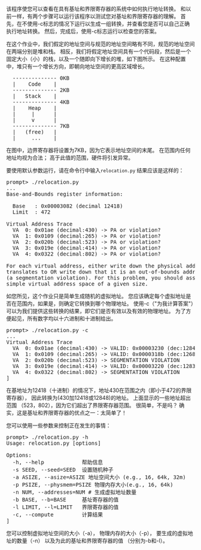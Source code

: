 该程序使您可以查看在具有基址和界限寄存器的系统中如何执行地址转换。
和以前一样，有两个步骤可以运行该程序以测试您对基址和界限寄存器的理解。 
首先，在不使用-c标志的情况下运行以生成一组转换，并查看您是否可以自己正确执行地址转换。 
然后，完成后，使用-c标志运行以检查您的答案。

在这个作业中，我们假定的地址空间与规范的地址空间略有不同，规范的地址空间在两端分别是堆和栈。 
相反，我们将假定地址空间具有一个代码段，然后是一个固定大小（小）的栈，以及一个随即向下增长的堆，如下图所示。 
在这种配置中，堆只有一个增长方向，即朝向地址空间的更高区域增长。

<pre>
  -------------- 0KB
  |    Code    |
  -------------- 2KB
  |   Stack    |
  -------------- 4KB
  |    Heap    |
  |     |      |
  |     v      |
  -------------- 7KB
  |   (free)   |
  |     ...    |
</pre>

在图中，边界寄存器将设置为7KB，因为它表示地址空间的末尾。 
在范围内任何地址均视为合法； 高于此值的范围，硬件将引发异常。

要使用默认参数运行，请在命令行中输入`relocation.py`
结果应该是这样的：

<pre>
prompt> ./relocation.py 
...
Base-and-Bounds register information:

  Base   : 0x00003082 (decimal 12418)
  Limit  : 472

Virtual Address Trace
  VA  0: 0x01ae (decimal:430) -> PA or violation?
  VA  1: 0x0109 (decimal:265) -> PA or violation?
  VA  2: 0x020b (decimal:523) -> PA or violation?
  VA  3: 0x019e (decimal:414) -> PA or violation?
  VA  4: 0x0322 (decimal:802) -> PA or violation?

For each virtual address, either write down the physical address it 
translates to OR write down that it is an out-of-bounds address 
(a segmentation violation). For this problem, you should assume a 
simple virtual address space of a given size.
</pre>

如您所见，这个作业只是简单生成随机的虚拟地址。 
您应该确定每个虚拟地址是否在范围内，如果是，则确定它转换到哪个物理地址。 
使用-c（"为我计算答案"）可以为我们提供这些转换的结果，即它们是否有效以及有效的物理地址。 
为了方便起见，所有数字均以十六进制和十进制给出。

<pre>
prompt> ./relocation.py -c
...
Virtual Address Trace
  VA  0: 0x01ae (decimal:430) -> VALID: 0x00003230 (dec:12848)
  VA  1: 0x0109 (decimal:265) -> VALID: 0x0000318b (dec:12683)
  VA  2: 0x020b (decimal:523) -> SEGMENTATION VIOLATION
  VA  3: 0x019e (decimal:414) -> VALID: 0x00003220 (dec:12832)
  VA  4: 0x0322 (decimal:802) -> SEGMENTATION VIOLATION
]
</pre>

在基地址为12418（十进制）的情况下，地址430在范围之内（即小于472的界限寄存器），
因此转换为(430加12418或12848)的地址。
上面显示的一些地址超出范围 （523，802），因为它们超出了界限寄存器范围。
很简单，不是吗？ 确实，这是基址和界限寄存器的优点之一：太简单了！

您可以使用一些参数来控制正在发生的事情：

<pre>
prompt> ./relocation.py -h
Usage: relocation.py [options]

Options:
  -h, --help            帮助信息
  -s SEED, --seed=SEED  设置随机种子
  -a ASIZE, --asize=ASIZE 地址空间大小 (e.g., 16, 64k, 32m)
  -p PSIZE, --physmem=PSIZE 物理内存大小(e.g., 16, 64k)
  -n NUM, --addresses=NUM # 生成虚拟地址数量
  -b BASE, --b=BASE     基址寄存器的值
  -l LIMIT, --l=LIMIT   界限寄存器的值
  -c, --compute         计算结果
]
</pre>

您可以控制虚拟地址空间的大小（-a），
物理内存的大小（-p），
要生成的虚拟地址的数量（-n）
以及为此的基址和界限寄存器的值 （分别为-b和-l）。

